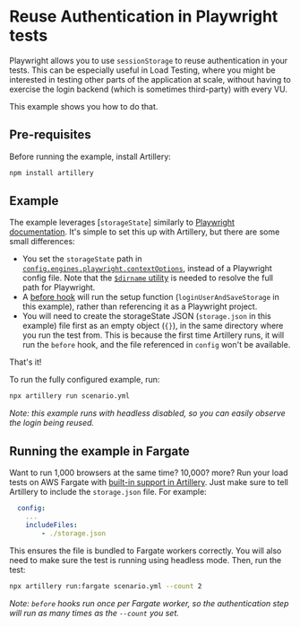 # Reuse Authentication in Playwright tests

Playwright allows you to use `sessionStorage` to reuse authentication in your tests. This can be especially useful in Load Testing, where you might be interested in testing other parts of the application at scale, without having to exercise the login backend (which is sometimes third-party) with every VU.

This example shows you how to do that.

## Pre-requisites

Before running the example, install Artillery:

```sh
npm install artillery
```

## Example

The example leverages [`storageState`] similarly to [Playwright documentation](https://playwright.dev/docs/auth#basic-shared-account-in-all-tests). It's simple to set this up with Artillery, but there are some small differences:

* You set the `storageState` path in [`config.engines.playwright.contextOptions`](https://www.artillery.io/docs/reference/engines/playwright#configuration), instead of a Playwright config file. Note that the [`$dirname` utility](https://www.artillery.io/docs/reference/test-script#test-level-variables) is needed to resolve the full path for Playwright.
* A [before hook](https://www.artillery.io/docs/reference/test-script#before-and-after-sections) will run the setup function (`loginUserAndSaveStorage` in this example), rather than referencing it as a Playwright project.
* You will need to create the storageState JSON (`storage.json` in this example) file first as an empty object (`{}`), in the same directory where you run the test from. This is because the first time Artillery runs, it will run the `before` hook, and the file referenced in `config` won't be available.

That's it!

To run the fully configured example, run:

```sh 
npx artillery run scenario.yml
```

*Note: this example runs with headless disabled, so you can easily observe the login being reused.*

## Running the example in Fargate

Want to run 1,000 browsers at the same time? 10,000? more? Run your load tests on AWS Fargate with [built-in support in Artillery](https://www.artillery.io/docs/load-testing-at-scale/aws-fargate). Just make sure to tell Artillery to include the `storage.json` file. For example:

```yaml
  config:
    ...
    includeFiles:
        - ./storage.json
```

This ensures the file is bundled to Fargate workers correctly. You will also need to make sure the test is running using headless mode. Then, run the test:

```sh 
npx artillery run:fargate scenario.yml --count 2
```

*Note: `before` hooks run once per Fargate worker, so the authentication step will run as many times as the `--count` you set.*